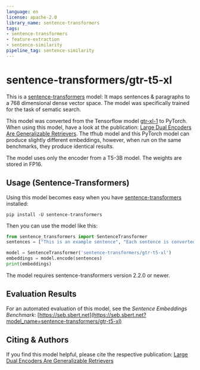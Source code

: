 ```yaml
---
language: en
license: apache-2.0
library_name: sentence-transformers
tags:
- sentence-transformers
- feature-extraction
- sentence-similarity
pipeline_tag: sentence-similarity
---
```


# sentence-transformers/gtr-t5-xl

This is a [sentence-transformers](https://www.SBERT.net) model: It maps sentences & paragraphs to a 768 dimensional dense vector space. The model was specifically trained for the task of sematic search.

This model was converted from the Tensorflow model [gtr-xl-1](https://tfhub.dev/google/gtr/gtr-xl/1) to PyTorch. When using this model, have a look at the publication: [Large Dual Encoders Are Generalizable Retrievers](https://arxiv.org/abs/2112.07899). The tfhub model and this PyTorch model can produce slightly different embeddings, however, when run on the same benchmarks, they produce identical results.

The model uses only the encoder from a T5-3B model. The weights are stored in FP16.  


## Usage (Sentence-Transformers)

Using this model becomes easy when you have [sentence-transformers](https://www.SBERT.net) installed:

```
pip install -U sentence-transformers
```

Then you can use the model like this:

```python
from sentence_transformers import SentenceTransformer
sentences = ["This is an example sentence", "Each sentence is converted"]

model = SentenceTransformer('sentence-transformers/gtr-t5-xl')
embeddings = model.encode(sentences)
print(embeddings)
```

The model requires sentence-transformers version 2.2.0 or newer.

## Evaluation Results

For an automated evaluation of this model, see the *Sentence Embeddings Benchmark*: [https://seb.sbert.net](https://seb.sbert.net?model_name=sentence-transformers/gtr-t5-xl)



## Citing & Authors

If you find this model helpful, please cite the respective publication:
[Large Dual Encoders Are Generalizable Retrievers](https://arxiv.org/abs/2112.07899)
